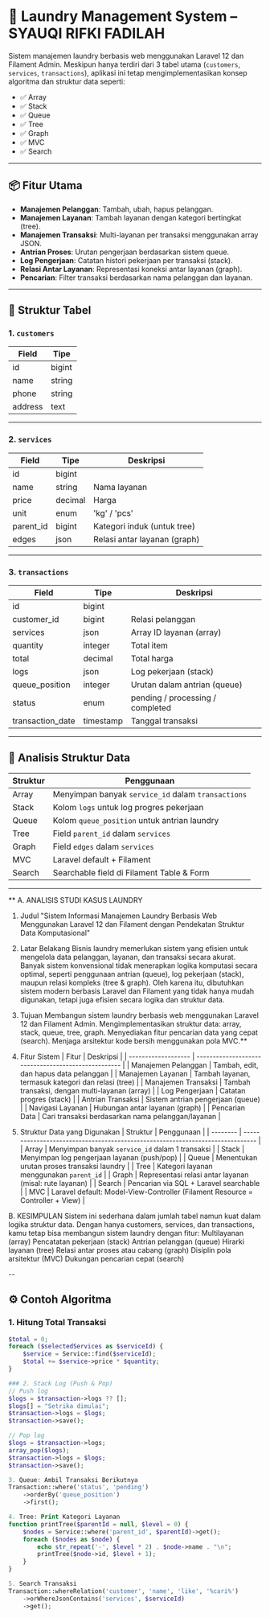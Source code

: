 # 🧺 Laundry Management System – SYAUQI RIFKI FADILAH

Sistem manajemen laundry berbasis web menggunakan Laravel 12 dan Filament Admin. Meskipun hanya terdiri dari 3 tabel utama (`customers`, `services`, `transactions`), aplikasi ini tetap mengimplementasikan konsep algoritma dan struktur data seperti:

- ✅ Array
- ✅ Stack
- ✅ Queue
- ✅ Tree
- ✅ Graph
- ✅ MVC
- ✅ Search

---

## 📦 Fitur Utama

- **Manajemen Pelanggan**: Tambah, ubah, hapus pelanggan.
- **Manajemen Layanan**: Tambah layanan dengan kategori bertingkat (tree).
- **Manajemen Transaksi**: Multi-layanan per transaksi menggunakan array JSON.
- **Antrian Proses**: Urutan pengerjaan berdasarkan sistem queue.
- **Log Pengerjaan**: Catatan histori pekerjaan per transaksi (stack).
- **Relasi Antar Layanan**: Representasi koneksi antar layanan (graph).
- **Pencarian**: Filter transaksi berdasarkan nama pelanggan dan layanan.

---

## 🧩 Struktur Tabel

### 1. `customers`
| Field      | Tipe     |
|------------|----------|
| id         | bigint   |
| name       | string   |
| phone      | string   |
| address    | text     |

---

### 2. `services`
| Field      | Tipe     | Deskripsi                         |
|------------|----------|----------------------------------|
| id         | bigint   |                                  |
| name       | string   | Nama layanan                     |
| price      | decimal  | Harga                            |
| unit       | enum     | 'kg' / 'pcs'                     |
| parent_id  | bigint   | Kategori induk (untuk tree)      |
| edges      | json     | Relasi antar layanan (graph)     |

---

### 3. `transactions`
| Field           | Tipe     | Deskripsi                         |
|-----------------|----------|----------------------------------|
| id              | bigint   |                                  |
| customer_id     | bigint   | Relasi pelanggan                 |
| services        | json     | Array ID layanan (array)         |
| quantity        | integer  | Total item                       |
| total           | decimal  | Total harga                      |
| logs            | json     | Log pekerjaan (stack)            |
| queue_position  | integer  | Urutan dalam antrian (queue)     |
| status          | enum     | pending / processing / completed |
| transaction_date| timestamp| Tanggal transaksi                |

---

## 🧠 Analisis Struktur Data

| Struktur | Penggunaan                                         |
|----------|----------------------------------------------------|
| Array    | Menyimpan banyak `service_id` dalam `transactions` |
| Stack    | Kolom `logs` untuk log progres pekerjaan           |
| Queue    | Kolom `queue_position` untuk antrian laundry       |
| Tree     | Field `parent_id` dalam `services`                 |
| Graph    | Field `edges` dalam `services`                     |
| MVC      | Laravel default + Filament                        |
| Search   | Searchable field di Filament Table & Form          |

---

** A. ANALISIS STUDI KASUS LAUNDRY
1. Judul
"Sistem Informasi Manajemen Laundry Berbasis Web Menggunakan Laravel 12 dan Filament dengan Pendekatan Struktur Data Komputasional"

2. Latar Belakang
Bisnis laundry memerlukan sistem yang efisien untuk mengelola data pelanggan, layanan, dan transaksi secara akurat. Banyak sistem konvensional tidak menerapkan logika komputasi secara optimal, seperti penggunaan antrian (queue), log pekerjaan (stack), maupun relasi kompleks (tree & graph). Oleh karena itu, dibutuhkan sistem modern berbasis Laravel dan Filament yang tidak hanya mudah digunakan, tetapi juga efisien secara logika dan struktur data.

3. Tujuan
Membangun sistem laundry berbasis web menggunakan Laravel 12 dan Filament Admin.
Mengimplementasikan struktur data: array, stack, queue, tree, graph.
Menyediakan fitur pencarian data yang cepat (search).
Menjaga arsitektur kode bersih menggunakan pola MVC.**

4. Fitur Sistem
| Fitur               | Deskripsi                                           |
| ------------------- | --------------------------------------------------- |
| Manajemen Pelanggan | Tambah, edit, dan hapus data pelanggan              |
| Manajemen Layanan   | Tambah layanan, termasuk kategori dan relasi (tree) |
| Manajemen Transaksi | Tambah transaksi, dengan multi-layanan (array)      |
| Log Pengerjaan      | Catatan progres (stack)                             |
| Antrian Transaksi   | Sistem antrian pengerjaan (queue)                   |
| Navigasi Layanan    | Hubungan antar layanan (graph)                      |
| Pencarian Data      | Cari transaksi berdasarkan nama pelanggan/layanan   |

5. Struktur Data yang Digunakan
| Struktur | Penggunaan                                                                     |
| -------- | ------------------------------------------------------------------------------ |
| Array    | Menyimpan banyak `service_id` dalam 1 transaksi                                |
| Stack    | Menyimpan log pengerjaan layanan (push/pop)                                    |
| Queue    | Menentukan urutan proses transaksi laundry                                     |
| Tree     | Kategori layanan menggunakan `parent_id`                                       |
| Graph    | Representasi relasi antar layanan (misal: rute layanan)                        |
| Search   | Pencarian via SQL + Laravel searchable                                         |
| MVC      | Laravel default: Model-View-Controller (Filament Resource = Controller + View) |

B. KESIMPULAN
Sistem ini sederhana dalam jumlah tabel namun kuat dalam logika struktur data. Dengan hanya customers, services, dan transactions, kamu tetap bisa membangun sistem laundry dengan fitur:
Multilayanan (array)
Pencatatan pekerjaan (stack)
Antrian pelanggan (queue)
Hirarki layanan (tree)
Relasi antar proses atau cabang (graph)
Disiplin pola arsitektur (MVC)
Dukungan pencarian cepat (search)

--

## ⚙️ Contoh Algoritma

### 1. Hitung Total Transaksi
```php
$total = 0;
foreach ($selectedServices as $serviceId) {
    $service = Service::find($serviceId);
    $total += $service->price * $quantity;
}

### 2. Stack Log (Push & Pop)
// Push log
$logs = $transaction->logs ?? [];
$logs[] = "Setrika dimulai";
$transaction->logs = $logs;
$transaction->save();

// Pop log
$logs = $transaction->logs;
array_pop($logs);
$transaction->logs = $logs;
$transaction->save();

3. Queue: Ambil Transaksi Berikutnya
Transaction::where('status', 'pending')
    ->orderBy('queue_position')
    ->first();

4. Tree: Print Kategori Layanan
function printTree($parentId = null, $level = 0) {
    $nodes = Service::where('parent_id', $parentId)->get();
    foreach ($nodes as $node) {
        echo str_repeat('-', $level * 2) . $node->name . "\n";
        printTree($node->id, $level + 1);
    }
}

5. Search Transaksi
Transaction::whereRelation('customer', 'name', 'like', '%cari%')
    ->orWhereJsonContains('services', $serviceId)
    ->get();
